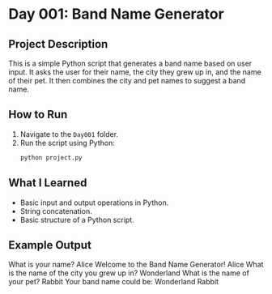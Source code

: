# Day 001: Band Name Generator

## Project Description

This is a simple Python script that generates a band name based on user input. It asks the user for their name, the city they grew up in, and the name of their pet. It then combines the city and pet names to suggest a band name.

## How to Run

1. Navigate to the `Day001` folder.
2. Run the script using Python:
   ```bash
   python project.py
   ```

## What I Learned

- Basic input and output operations in Python.
- String concatenation.
- Basic structure of a Python script.

## Example Output

What is your name?
Alice
Welcome to the Band Name Generator! Alice
What is the name of the city you grew up in?
Wonderland
What is the name of your pet?
Rabbit
Your band name could be: Wonderland Rabbit
